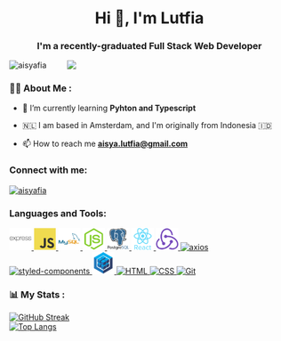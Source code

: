 <h1 align="center">Hi 👋, I'm Lutfia</h1>
<h3 align="center">I'm a recently-graduated Full Stack Web Developer</h3>
<img align="right" src="https://media.tenor.com/S59bPkT0pqcAAAAC/programming.gif" width="400"/>

<p align="left"> <img src="https://komarev.com/ghpvc/?username=aisyafia&label=Profile%20views&color=0e75b6&style=flat" alt="aisyafia" /> </p>

### :woman_technologist: About Me :
- 🌱 I’m currently learning **Pyhton and Typescript**

- 🇳🇱 I am based in Amsterdam, and I'm originally from Indonesia 🇮🇩

- 📫 How to reach me **aisya.lutfia@gmail.com**

<h3 align="left">Connect with me:</h3>
<p align="left">
<a href="https://linkedin.com/in/aisyafia" target="blank"><img align="center" src="https://raw.githubusercontent.com/rahuldkjain/github-profile-readme-generator/master/src/images/icons/Social/linked-in-alt.svg" alt="aisyafia" height="30" width="40" /></a>
</p>

<h3 align="left">Languages and Tools:</h3>
<p align="left"> <a href="https://expressjs.com" target="_blank" rel="noreferrer"> <img src="https://raw.githubusercontent.com/devicons/devicon/master/icons/express/express-original-wordmark.svg" alt="express" width="40" height="40"/> </a> <a href="https://developer.mozilla.org/en-US/docs/Web/JavaScript" target="_blank" rel="noreferrer"> <img src="https://raw.githubusercontent.com/devicons/devicon/master/icons/javascript/javascript-original.svg" alt="javascript" width="40" height="40"/> </a> <a href="https://www.mysql.com/" target="_blank" rel="noreferrer"> <img src="https://raw.githubusercontent.com/devicons/devicon/master/icons/mysql/mysql-original-wordmark.svg" alt="mysql" width="40" height="40"/> </a> <a href="https://nodejs.org" target="_blank" rel="noreferrer"> <img src="https://github.com/devicons/devicon/blob/master/icons/nodejs/nodejs-original.svg" alt="nodejs" width="40" height="40"/> </a> <a href="https://www.postgresql.org" target="_blank" rel="noreferrer"> <img src="https://raw.githubusercontent.com/devicons/devicon/master/icons/postgresql/postgresql-original-wordmark.svg" alt="postgresql" width="40" height="40"/> </a> <a href="https://reactjs.org/" target="_blank" rel="noreferrer"> <img src="https://raw.githubusercontent.com/devicons/devicon/master/icons/react/react-original-wordmark.svg" alt="react" width="40" height="40"/> </a> <a href="https://redux.js.org/" target="_blank" rel="noreferrer"> <img src="https://github.com/devicons/devicon/blob/master/icons/redux/redux-original.svg" alt="redux" width="40" height="40"/> </a> <a href="https://axios-http.com/docs/intro" target="_blank" rel="noreferrer"> <img src="https://user-images.githubusercontent.com/8939680/57233882-20344080-6fe5-11e9-9086-d20a955bed59.png" alt="axios" width="40" height="40"/> </a> <a href="https://styled-components.com/" target="_blank" rel="noreferrer"> <img src="https://www.daggala.com/static/228867c3668e439101821568a8a03b54/19ca5/sc.png" alt="styled-components" width="40" height="40"/> </a> <a href="https://sequelize.org/" target="_blank" rel="noreferrer"> <img src="https://github.com/devicons/devicon/blob/master/icons/sequelize/sequelize-original.svg" alt="Sequelize" width="40" height="40"/> </a> <a href="https://developer.mozilla.org/en-US/docs/Web/HTML" target="_blank" rel="noreferrer"> <img src="https://cdn.pixabay.com/photo/2017/08/05/11/16/logo-2582748_1280.png" alt="HTML" width="40" height="40"/> </a> <a href="https://developer.mozilla.org/en-US/docs/Web/CSS" target="_blank" rel="noreferrer"> <img src="https://cdn.pixabay.com/photo/2017/08/05/11/16/logo-2582747_960_720.png" alt="CSS" width="40" height="40"/> </a> <a href="https://git-scm.com/" target="_blank" rel="noreferrer"> <img src="https://i.pinimg.com/originals/01/e5/00/01e500fca29c045d432b64f285f9c229.png" alt="Git" width="40" height="40"/> </a> </p>

### 📊 My Stats :

[![GitHub Streak](http://github-readme-streak-stats.herokuapp.com?user=aisyafia&theme=dark&background=000000)](https://git.io/streak-stats)
<br>
[![Top Langs](https://github-readme-stats.vercel.app/api/top-langs/?username=aisyafia&layout=compact&theme=vision-friendly-dark)](https://github.com/anuraghazra/github-readme-stats)

